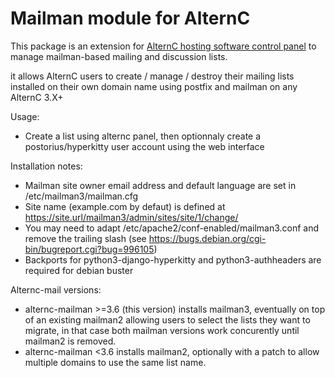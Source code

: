 Mailman module for AlternC
==========================

This package is an extension for [AlternC hosting software control panel](https://alternc.com) to manage mailman-based mailing and discussion lists.

it allows AlternC users to create / manage / destroy their mailing lists installed on their own domain name using postfix and mailman on any AlternC 3.X+

Usage:

 * Create a list using alternc panel, then optionnaly create a postorius/hyperkitty user account using the web interface

Installation notes:

 * Mailman site owner email address and default language are set in /etc/mailman3/mailman.cfg
 * Site name (example.com by defaut) is defined at https://site.url/mailman3/admin/sites/site/1/change/
 * You may need to adapt /etc/apache2/conf-enabled/mailman3.conf and remove the
   trailing slash (see https://bugs.debian.org/cgi-bin/bugreport.cgi?bug=996105) 
 * Backports for python3-django-hyperkitty and python3-authheaders are required for debian buster

Alternc-mail versions:

 * alternc-mailman >=3.6 (this version) installs mailman3, eventually on top of
   an existing mailman2 allowing users to select the lists they want to
   migrate, in that case both mailman versions work concurently until mailman2 is
   removed.
 * alternc-mailman <3.6 installs mailman2, optionally with a patch to allow
   multiple domains to use the same list name.
